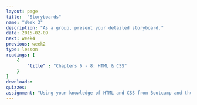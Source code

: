 ```yaml
---
layout: page
title:  "Storyboards"
name: "Week 3"
description: "As a group, present your detailed storyboard."
date: 2015-02-09
next: week4
previous: week2
type: lesson
readings: [
    {
        "title" : "Chapters 6 - 8: HTML & CSS"
    }
]
downloads: 
quizzes: 
assignment: "Using your knowledge of HTML and CSS from Bootcamp and the readings from Chapters 1-8, submit to bCourse a single HTML document containing this <a href='http://www.propublica.org/article/why-pharma-payments-to-doctors-were-so-hard-to-parse'>story</a>. Don't worry about recreating a site brand, navgiation or other elements, including photos. Focus just on the story copy. Make sure you use at least the following elements: html, head, title, body, h1, h2, p. Style anyway you see fit, but make sure you follow all of ProPublica's rules for <a href='http://www.propublica.org/about/steal-our-stories'>using their content</a>. The purpose of the exercise is to get your back into code mode so we can hit the ground running next week."
---
```

